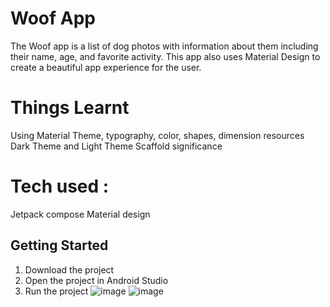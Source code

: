 Woof App
==================================

The Woof app is a list of dog photos with information about them including their name, age, and favorite activity. This app also uses Material Design to create a beautiful app experience for the user.

Things Learnt
==================================

Using Material Theme, typography, color, shapes, dimension resources
Dark Theme and Light Theme
Scaffold significance

Tech used : 
==================================

Jetpack compose
Material design

Getting Started
---------------

1. Download the project
2. Open the project in Android Studio
3. Run the project
![image](https://github.com/user-attachments/assets/c43346f2-a300-4cac-886c-629ad7f606ff)  ![image](https://github.com/user-attachments/assets/6cfa8f1c-f951-4a0a-8faf-2a208be656fe)

